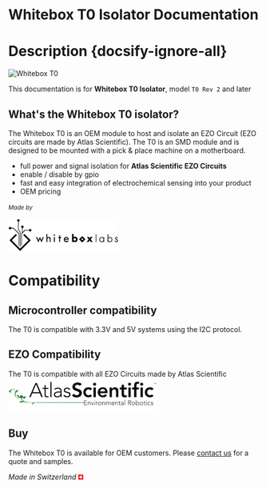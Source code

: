 # Whitebox T0 Isolator Documentation

# Description {docsify-ignore-all}


![Whitebox T0](/_media/whitebox-t0.jpg)

This documentation is for **Whitebox T0 Isolator**, model `T0 Rev 2` and later

## What's the Whitebox T0 isolator? <!-- {docsify-ignore} -->
The Whitebox T0 is an OEM module to host and isolate an EZO Circuit (EZO circuits are made by Atlas Scientific). The T0 is an SMD module and is designed to be mounted with a pick & place machine on a motherboard.

* full power and signal isolation for **Atlas Scientific EZO Circuits**
* enable / disable by gpio
* fast and easy integration of electrochemical sensing into your product
* OEM pricing

<small>_Made by_</small>

![Whitebox Logo](_media/whitebox_logo.png)

# <i class="fas fa-puzzle-piece"></i> Compatibility

## Microcontroller compatibility

The T0 is compatible with 3.3V and 5V systems using the I2C protocol.

## EZO Compatibility

The T0 is compatible with all EZO Circuits made by Atlas Scientific
![Atlas Logo](_media/atlas_scientific.png)


## Buy <!-- {docsify-ignore} -->
The Whitebox T0 is available for OEM customers. Please [contact us](https://www.whiteboxes.ch/contact/) for a quote and samples.

*Made in Switzerland* ![Switzerland](_media/its-flag-is-a-big-plus.png)
